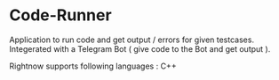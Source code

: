 # Code-Runner

Application to run code and get output / errors for given testcases.
Integerated with a Telegram Bot ( give code to the Bot and get output ).

Rightnow supports following languages : C++

